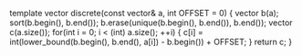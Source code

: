 template<class T>
vector<int> discrete(const vector<T>& a, int OFFSET = 0) {
	vector<T> b(a);
	sort(b.begin(), b.end());
	b.erase(unique(b.begin(), b.end()), b.end());
	vector<int> c(a.size());
	for(int i = 0; i < (int) a.size(); ++i) {
		c[i] = int(lower_bound(b.begin(), b.end(), a[i]) - b.begin()) + OFFSET;
	}
	return c;
}
